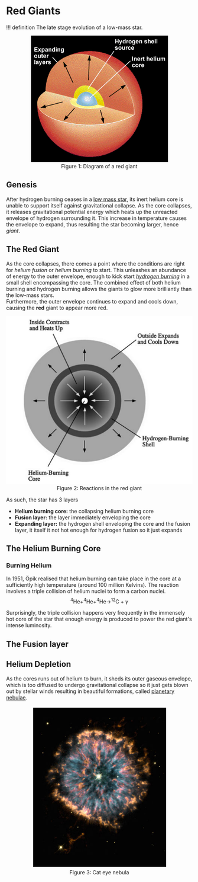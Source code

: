 <!--Contributors: Khang-->
# Red Giants
!!! definition
    The late stage evolution of a low-mass star.

<p align = "center">
<img src="../../../assets/stars/red-giant.png"></img>
<br>
<span>Figure 1: Diagram of a red giant</span>
</p>

## Genesis

After hydrogen burning ceases in a [low mass star](../stars/low_mass_star.md), its inert helium core is unable to support itself against gravitational collapse. As the core collapses, it releases gravitational potential energy which heats up the unreacted envelope of hydrogen surrounding it. This increase in temperature causes the envelope to expand, thus resulting the star becoming larger, hence *giant*.

## The **Red** Giant

As the core collapses, there comes a point where the conditions are right for *helium fusion* or *helium burning* to start. This unleashes an abundance of energy to the outer envelope, enough to kick start [*hydrogen burning*](../stars/low_mass_star.md) in a small shell encompassing the core. The combined effect of both helium burning and hydrogen burning allows the giants to glow more brilliantly than the low-mass stars.<br>
Furthermore, the outer envelope continues to expand and cools down, causing the **red** giant to appear more red.

<p align = "center">
<img src="../../../assets/stars/redd-giant.png"></img>
<br>
<span>Figure 2: Reactions in the red giant</span>
</p>

As such, the star has 3 layers
<ul>
<li> <b>Helium burning core:</b> the collapsing helium burning core</li>
<li> <b>Fusion layer:</b> the layer immediately enveloping the core </li>
<li> <b>Expanding layer:</b> the hydrogen shell enveloping the core and the fusion layer, it itself it not hot enough for hydrogen fusion so it just expands </li>
</ul>

## The Helium Burning Core
### Burning Helium

In 1951, Öpik realised that helium burning can take place in the core at a sufficiently high temperature (around 100 million Kelvins). The reaction involves a triple collision of helium nuclei to form a carbon nuclei.
$$
^4 \text{He} + ^4 \text{He} + ^4 \text{He}\rightarrow ^{12}\text{C} + \gamma
$$

Surprisingly, the triple collision happens very frequently in the immensely hot core of the star that enough energy is produced to power the red giant's intense luminosity.

## The Fusion layer


## Helium Depletion

As the cores runs out of helium to burn, it sheds its outer gaseous envelope, which is too diffused to undergo gravitational collapse so it just gets blown out by stellar winds resulting in beautiful formations, called [planetary nebulae](../others/planetary_nebula.md).

<p align = "center">
<img src="../../../assets/stars/nebula.png"></img>
<br>
<span>Figure 3: Cat eye nebula</span>
</p>